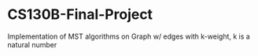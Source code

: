 # CS130B-Final-Project
Implementation of MST algorithms on Graph w/ edges with k-weight, k is a natural number
